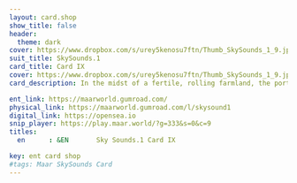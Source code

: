 ```yaml
---
layout: card.shop
show_title: false
header:
  theme: dark
cover: https://www.dropbox.com/s/urey5kenosu7ftn/Thumb_SkySounds_1_9.jpg?raw=1
suit_title: SkySounds.1
card_title: Card IX
cover: https://www.dropbox.com/s/urey5kenosu7ftn/Thumb_SkySounds_1_9.jpg?raw=1
card_description: In the midst of a fertile, rolling farmland, the portals between dimensions are not only a scientific marvel but also a cultural treasure. These portals are created through the study of water's heat and its role in regulating the climate. The interconnectedness of things and the beauty that lies beyond our physical realm is a fascination. Water is recognized as not just a resource but an essential element of the natural world, shaping the land and the climate and also serving as a gateway to other realms. The signs of the water's movement are read, and the annual cycles of precipitation, ice melt, and water flow are anticipated, using the heat of water and music to unlock portals to other dimensions. Rituals underwater, new ways of listening to music, and new ways of making it can be learned. Preserving natural cycles is understood to be crucial for the preservation of the way of life, the planet's ecological balance, and access to other realms.

ent_link: https://maarworld.gumroad.com/
physical_link: https://maarworld.gumroad.com/l/skysound1
digital_link: https://opensea.io
snip_player: https://play.maar.world/?g=333&s=0&c=9
titles:
  en      : &EN       Sky Sounds.1 Card IX

key: ent card shop
#tags: Maar SkySounds Card
---
```

